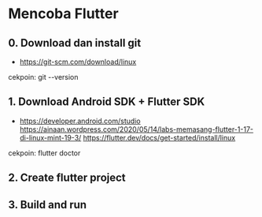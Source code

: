 
# Mencoba Flutter

## 0. Download dan install git

- https://git-scm.com/download/linux

cekpoin: git --version

## 1. Download Android SDK + Flutter SDK 

- https://developer.android.com/studio
https://ainaan.wordpress.com/2020/05/14/labs-memasang-flutter-1-17-di-linux-mint-19-3/
https://flutter.dev/docs/get-started/install/linux

cekpoin: flutter doctor

## 2. Create flutter project



## 3. Build and run

